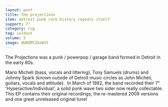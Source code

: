 ```yaml
---
layout: post
title: the projections
item: detroit punk rock history repeats itself
support: 7"
category: rug
tag: soldout
volume: 5
image: QUKDMtZAxWJY
---
```


The Projections was a punk / powerpop / garage band formed in Detroit in the early 80s.

Mario Micheli (bass, vocals and littering), Tony Samuels (drums) and Johnny Spark (known outside of Detroit music circles as John Micheli, guitars, vocals and attitude). &#x2028;In March of 1982, the band recorded their 7&quot; &#x27;Hyperactive/Individual&#x27;, a solid punk wave two sider now really collectable. This EP contains their original recordings, the re-mastered 2009 versions and one great unreleased original tune!
